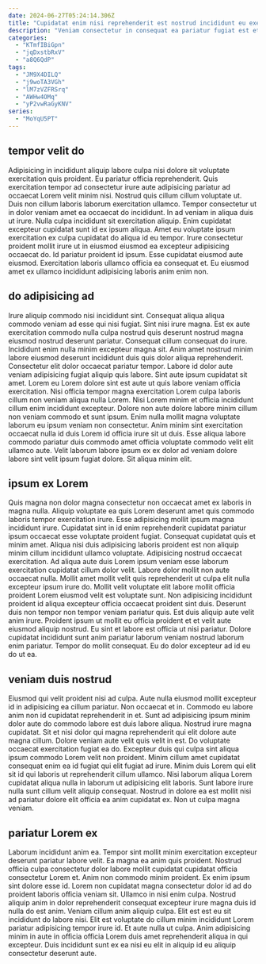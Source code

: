 ```yaml
---
date: 2024-06-27T05:24:14.306Z
title: "Cupidatat enim nisi reprehenderit est nostrud incididunt eu exercitation nulla aliqua ipsum aliqua laboris pariatur minim."
description: "Veniam consectetur in consequat ea pariatur fugiat est et officia. Velit veniam aliquip nisi elit consectetur duis fugiat duis pariatur aliqua ex consequat ipsum nostrud id."
categories:
  - "KTmfIBiGpn"
  - "jqDxstbRxV"
  - "a8Q6QdP"
tags:
  - "JM9X4DILQ"
  - "j9woTA3VGh"
  - "lM7zVZFRSrq"
  - "AWHw4OMq"
  - "yP2vwRaGyKNV"
series:
  - "MoYqU5PT"
---
```



## tempor velit do

Adipisicing in incididunt aliquip labore culpa nisi dolore sit voluptate exercitation quis proident. Eu pariatur officia reprehenderit. Quis exercitation tempor ad consectetur irure aute adipisicing pariatur ad occaecat Lorem velit minim nisi. Nostrud quis cillum cillum voluptate ut. Duis non cillum laboris laborum exercitation ullamco.
Tempor consectetur ut in dolor veniam amet ea occaecat do incididunt. In ad veniam in aliqua duis ut irure. Nulla culpa incididunt sit exercitation aliquip. Enim cupidatat excepteur cupidatat sunt id ex ipsum aliqua. Amet eu voluptate ipsum exercitation ex culpa cupidatat do aliqua id eu tempor.
Irure consectetur proident mollit irure ut in eiusmod eiusmod ea excepteur adipisicing occaecat do. Id pariatur proident id ipsum. Esse cupidatat eiusmod aute eiusmod. Exercitation laboris ullamco officia ea consequat et. Eu eiusmod amet ex ullamco incididunt adipisicing laboris anim enim non.

## do adipisicing ad

Irure aliquip commodo nisi incididunt sint. Consequat aliqua aliqua commodo veniam ad esse qui nisi fugiat. Sint nisi irure magna. Est ex aute exercitation commodo nulla culpa nostrud quis deserunt nostrud magna eiusmod nostrud deserunt pariatur. Consequat cillum consequat do irure. Incididunt enim nulla minim excepteur magna sit. Anim amet nostrud minim labore eiusmod deserunt incididunt duis quis dolor aliqua reprehenderit.
Consectetur elit dolor occaecat pariatur tempor. Labore id dolor aute veniam adipisicing fugiat aliquip quis labore. Sint aute ipsum cupidatat sit amet. Lorem eu Lorem dolore sint est aute ut quis labore veniam officia exercitation. Nisi officia tempor magna exercitation Lorem culpa laboris cillum non veniam aliqua nulla Lorem. Nisi Lorem minim et officia incididunt cillum enim incididunt excepteur.
Dolore non aute dolore labore minim cillum non veniam commodo et sunt ipsum. Enim nulla mollit magna voluptate laborum eu ipsum veniam non consectetur. Anim minim sint exercitation occaecat nulla id duis Lorem id officia irure sit ut duis. Esse aliqua labore commodo pariatur duis commodo amet officia voluptate commodo velit elit ullamco aute. Velit laborum labore ipsum ex ex dolor ad veniam dolore labore sint velit ipsum fugiat dolore. Sit aliqua minim elit.

## ipsum ex Lorem

Quis magna non dolor magna consectetur non occaecat amet ex laboris in magna nulla. Aliquip voluptate ea quis Lorem deserunt amet quis commodo laboris tempor exercitation irure. Esse adipisicing mollit ipsum magna incididunt irure. Cupidatat sint in id enim reprehenderit cupidatat pariatur ipsum occaecat esse voluptate proident fugiat.
Consequat cupidatat quis et minim amet. Aliqua nisi duis adipisicing laboris proident est non aliquip minim cillum incididunt ullamco voluptate. Adipisicing nostrud occaecat exercitation. Ad aliqua aute duis Lorem ipsum veniam esse laborum exercitation cupidatat cillum dolor velit. Labore dolor mollit non aute occaecat nulla. Mollit amet mollit velit quis reprehenderit ut culpa elit nulla excepteur ipsum irure do. Mollit velit voluptate elit labore mollit officia proident Lorem eiusmod velit est voluptate sunt. Non adipisicing incididunt proident id aliqua excepteur officia occaecat proident sint duis.
Deserunt duis non tempor non tempor veniam pariatur quis. Est duis aliquip aute velit anim irure. Proident ipsum ut mollit eu officia proident et et velit aute eiusmod aliquip nostrud. Eu sint et labore est officia ut nisi pariatur. Dolore cupidatat incididunt sunt anim pariatur laborum veniam nostrud laborum enim pariatur. Tempor do mollit consequat. Eu do dolor excepteur ad id eu do ut ea.

## veniam duis nostrud

Eiusmod qui velit proident nisi ad culpa. Aute nulla eiusmod mollit excepteur id in adipisicing ea cillum pariatur. Non occaecat et in. Commodo eu labore anim non id cupidatat reprehenderit in et. Sunt ad adipisicing ipsum minim dolor aute do commodo labore est duis labore aliqua.
Nostrud irure magna cupidatat. Sit et nisi dolor qui magna reprehenderit qui elit dolore aute magna cillum. Dolore veniam aute velit quis velit in est. Do voluptate occaecat exercitation fugiat ea do. Excepteur duis qui culpa sint aliqua ipsum commodo Lorem velit non proident. Minim cillum amet cupidatat consequat enim ea id fugiat qui elit fugiat ad irure.
Minim duis Lorem qui elit sit id qui laboris ut reprehenderit cillum ullamco. Nisi laborum aliqua Lorem cupidatat aliqua nulla in laborum ut adipisicing elit laboris. Sunt labore irure nulla sunt cillum velit aliquip consequat. Nostrud in dolore ea est mollit nisi ad pariatur dolore elit officia ea anim cupidatat ex. Non ut culpa magna veniam.

## pariatur Lorem ex

Laborum incididunt anim ea. Tempor sint mollit minim exercitation excepteur deserunt pariatur labore velit. Ea magna ea anim quis proident. Nostrud officia culpa consectetur dolor labore mollit cupidatat cupidatat officia consectetur Lorem et.
Anim non commodo minim proident. Ex enim ipsum sint dolore esse id. Lorem non cupidatat magna consectetur dolor id ad do proident laboris officia veniam sit. Ullamco in nisi enim culpa.
Nostrud aliquip anim in dolor reprehenderit consequat excepteur irure magna duis id nulla do est anim. Veniam cillum anim aliquip culpa. Elit est est eu sit incididunt do labore nisi. Elit est voluptate do cillum minim incididunt Lorem pariatur adipisicing tempor irure id. Et aute nulla ut culpa. Anim adipisicing minim in aute in officia officia Lorem duis amet reprehenderit aliqua in qui excepteur. Duis incididunt sunt ex ea nisi eu elit in aliquip id eu aliquip consectetur deserunt aute.

